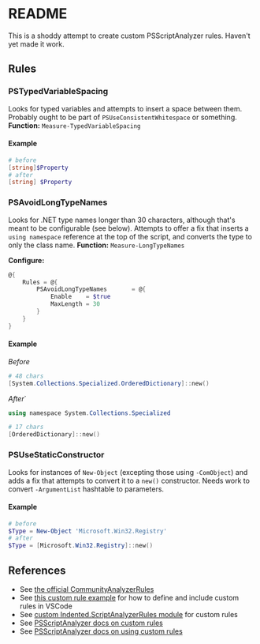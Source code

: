 # README

This is a shoddy attempt to create custom PSScriptAnalyzer rules. Haven't yet made it work.

## Rules

### PSTypedVariableSpacing
Looks for typed variables and attempts to insert a space between them.
Probably ought to be part of `PSUseConsistentWhitespace` or something.
**Function:** `Measure-TypedVariableSpacing`

#### Example
```powershell
# before
[string]$Property
# after
[string] $Property
```

### PSAvoidLongTypeNames
Looks for .NET type names longer than 30 characters, although that's meant to be configurable (see below).
Attempts to offer a fix that inserts a `using namespace` reference at the top of the script, and converts the type to only the class name.
**Function:** `Measure-LongTypeNames`

**Configure:**
```powershell
@{
    Rules = @{
        PSAvoidLongTypeNames       = @{
            Enable    = $true
            MaxLength = 30
        }
    }
}
```

#### Example
*Before*
```powershell
# 48 chars
[System.Collections.Specialized.OrderedDictionary]::new()
```
*After*`
```powershell
using namespace System.Collections.Specialized

# 17 chars
[OrderedDictionary]::new()
```

### PSUseStaticConstructor
Looks for instances of `New-Object` (excepting those using `-ComObject`) and adds a fix that attempts to convert it to a `new()` constructor.
Needs work to convert `-ArgumentList` hashtable to parameters.

#### Example
```powershell
# before
$Type = New-Object 'Microsoft.Win32.Registry'
# after
$Type = [Microsoft.Win32.Registry]::new()
```

## References
- See [the official CommunityAnalyzerRules](https://github.com/PowerShell/PSScriptAnalyzer/blob/main/Tests/Engine/CommunityAnalyzerRules/CommunityAnalyzerRules.psm1)
- See [this custom rule example](https://github.com/bergmeister/PSScriptAnalyzer-VSCodeIntegration) for how to define and include custom rules in VSCode
- See [custom Indented.ScriptAnalyzerRules module](https://github.com/indented-automation/Indented.ScriptAnalyzerRules) for custom rules
- See [PSScriptAnalyzer docs on custom rules](https://learn.microsoft.com/en-us/powershell/utility-modules/psscriptanalyzer/create-custom-rule?view=ps-modules)
- See [PSScriptAnalyzer docs on using custom rules](https://learn.microsoft.com/en-us/powershell/utility-modules/psscriptanalyzer/using-scriptanalyzer?view=ps-modules#custom-rules)
